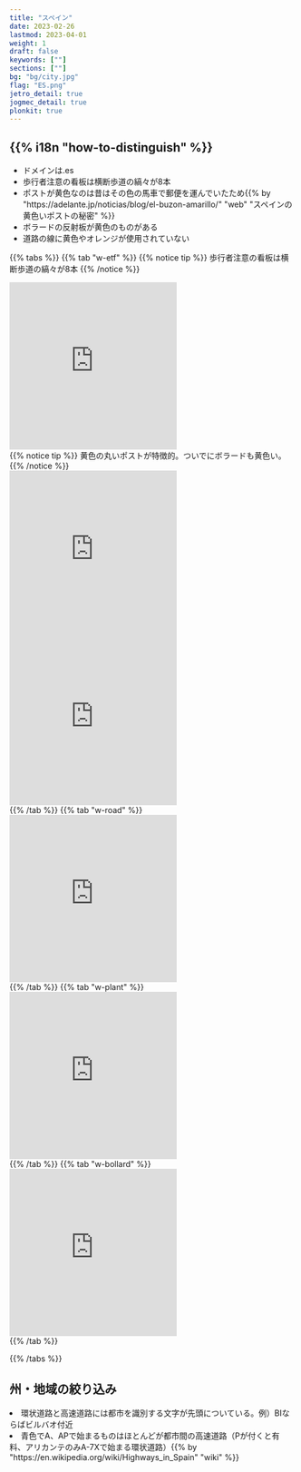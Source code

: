 ```yaml
---
title: "スペイン"
date: 2023-02-26
lastmod: 2023-04-01
weight: 1
draft: false
keywords: [""]
sections: [""]
bg: "bg/city.jpg"
flag: "ES.png"
jetro_detail: true
jogmec_detail: true
plonkit: true
---
```


<div class="main-desciption country-description">
    <h2 class="section-title">{{% i18n "how-to-distinguish" %}}</h2>
    <ul class="rule-list">
        <li>ドメインは<span class="quiz">.es</span></li>
        <li>歩行者注意の看板は横断歩道の縞々が<span class="quiz">8</span>本</li>
        <li>ポストが<span class="quiz">黄色</span>なのは昔はその色の馬車で郵便を運んでいたため{{% by "https://adelante.jp/noticias/blog/el-buzon-amarillo/" "web" "スペインの黄色いポストの秘密" %}}</li>
        <li>ボラードの反射板が<span class="quiz">黄色</span>のものがある</li>
        <li>道路の線に黄色やオレンジが使用されていない</li>
    </ul>
</div>

{{% tabs  %}}
{{% tab "w-etf" %}}
{{% notice tip %}}
歩行者注意の看板は横断歩道の縞々が<span class="quiz">8</span>本
{{% /notice %}}
<div class="googlemap-if">
<iframe src="https://www.google.com/maps/embed?pb=!4v1679833645337!6m8!1m7!1sr4npdngJC80p4rFdWKuG6A!2m2!1d40.47024946657344!2d-3.583365310372443!3f127.7556848149795!4f2.493022455824061!5f2.981978623692435" width="295" height="295" style="border:0;" allowfullscreen="" loading="lazy" referrerpolicy="no-referrer-when-downgrade"></iframe>
</div>
{{% notice tip %}}
<span class="quiz">黄色</span>の丸いポストが特徴的。ついでにボラードも黄色い。
{{% /notice %}}
<div class="googlemap-if">
<iframe src="https://www.google.com/maps/embed?pb=!4v1679834601644!6m8!1m7!1sVISWPYmOqXbCgE-j6A6RiQ!2m2!1d36.33689793515558!2d-5.313924773905094!3f90.09664425945807!4f-9.538467184943826!5f3.3133659245927842" width="295" height="295" style="border:0;" allowfullscreen="" loading="lazy" referrerpolicy="no-referrer-when-downgrade"></iframe>
<iframe src="https://www.google.com/maps/embed?pb=!4v1681528750357!6m8!1m7!1s_8wKdM8bkRkvHSQtSpGGRA!2m2!1d40.05964667647117!2d-3.903384302186257!3f81.59363100034489!4f-9.228176314298551!5f3.325193203789971" width="295" height="295" style="border:0;" allowfullscreen="" loading="lazy" referrerpolicy="no-referrer-when-downgrade"></iframe>
</div>
{{% /tab %}}
{{% tab "w-road" %}}
<div class="googlemap-if">
<iframe src="https://www.google.com/maps/embed?pb=!4v1679835046812!6m8!1m7!1sIcn0WjC0dhsYUkbXlekeCA!2m2!1d36.34072203164956!2d-5.318748757553146!3f351.73030040545405!4f-5.518956432826343!5f3.325193203789971" width="295" height="295" style="border:0;" allowfullscreen="" loading="lazy" referrerpolicy="no-referrer-when-downgrade"></iframe>
</div>
{{% /tab %}}
{{% tab "w-plant" %}}
<div class="googlemap-if">
<iframe src="https://www.google.com/maps/embed?pb=!4v1680824185731!6m8!1m7!1spnVmy--ngogKwQ_Hi8i0yQ!2m2!1d41.8500945148585!2d0.7041109059627206!3f63.13679896898764!4f2.430239303916508!5f0.7820865974627469" width="295" height="295" style="border:0;" allowfullscreen="" loading="lazy" referrerpolicy="no-referrer-when-downgrade"></iframe>
</div>
{{% /tab %}}
{{% tab "w-bollard" %}}
<div class="googlemap-if">
<iframe src="https://www.google.com/maps/embed?pb=!4v1681528750357!6m8!1m7!1s_8wKdM8bkRkvHSQtSpGGRA!2m2!1d40.05964667647117!2d-3.903384302186257!3f81.59363100034489!4f-9.228176314298551!5f3.325193203789971" width="295" height="295" style="border:0;" allowfullscreen="" loading="lazy" referrerpolicy="no-referrer-when-downgrade"></iframe>
</div>
{{% /tab %}}

{{% /tabs %}}

<div class="main-desciption area-description">
    <h2 class="section-title">州・地域の絞り込み</h2>
        <li>環状道路と高速道路には都市を識別する文字が先頭についている。例）BIならばビルバオ付近</li>
        <li>青色でA、APで始まるものはほとんどが都市間の高速道路（Pが付くと有料、アリカンテのみA-7Xで始まる環状道路）{{% by "https://en.wikipedia.org/wiki/Highways_in_Spain" "wiki" %}}</li>
    <ul class="rule-list">
    </ul>
</div>
